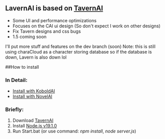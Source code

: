 ## LavernAI is based on [TavernAI](https://github.com/TavernAI/TavernAI "TavernAI")
- Some UI and performance optimizations
- Focuses on the CAI ui design (So don't expect I work on other designs)
- Fix Tavern designs and css bugs
- 1.5 coming soon

I'll put more stuff and features on the dev branch (soon)
Note: this is still using charaCloud as a character storing database so if the database is down, Lavern is also down lol

##How to install
### In Detail:
* [Install with KoboldAI](https://github.com/TavernAI/TavernAI/wiki/How-to-install)<br>
* [Install with NovelAI](https://github.com/TavernAI/TavernAI/wiki/How-to-install-Novel)<br>
### Briefly:
1. Download [TavernAI](https://github.com/TavernAI/TavernAI/archive/refs/heads/main.zip)
2. Install [Node.js v19.1.0](https://nodejs.org/download/release/v19.1.0/)
3. Run Start.bat (or use command: *npm install*, *node server.js*)



